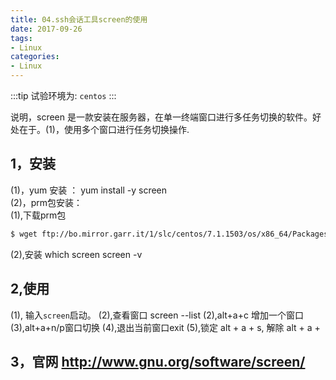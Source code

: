 ```yaml
---
title: 04.ssh会话工具screen的使用
date: 2017-09-26
tags:
- Linux
categories:
- Linux
---
```

:::tip
试验环境为: `centos`
:::

说明，screen 是一款安装在服务器，在单一终端窗口进行多任务切换的软件。好处在于。(1)，使用多个窗口进行任务切换操作.
## 1，安装
(1)，yum 安装 ： yum install -y screen  
(2)，prm包安装：  
(1),下载prm包  
<!-- more -->
``` bash 
$ wget ftp://bo.mirror.garr.it/1/slc/centos/7.1.1503/os/x86_64/Packages/screen-4.1.0-0.19.20120314git3c2946.el7.x86_64.rpm rpm -ivh screen-4.1.0-0.19.20120314git3c2946.el7.x86_64.rpm
```
(2),安装
which screen screen -v

## 2,使用
(1), 输入`screen`启动。
(2),查看窗口 screen --list
(2),alt+a+c 增加一个窗口
(3),alt+a+n/p窗口切换
(4),退出当前窗口exit
(5),锁定 alt + a + s, 解除 alt + a +

## 3，官网 http://www.gnu.org/software/screen/

